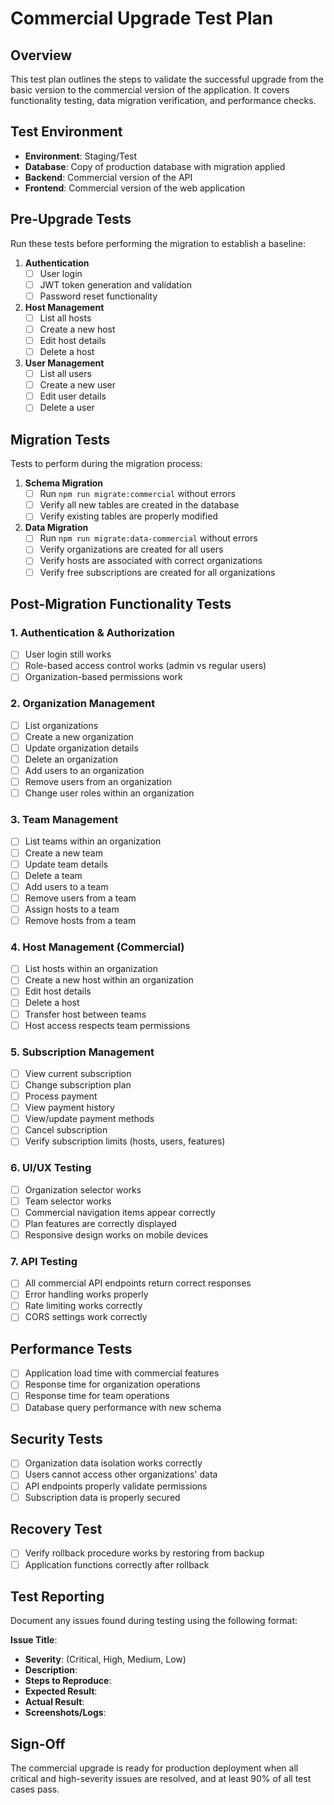 # Commercial Upgrade Test Plan

## Overview
This test plan outlines the steps to validate the successful upgrade from the basic version to the commercial version of the application. It covers functionality testing, data migration verification, and performance checks.

## Test Environment
- **Environment**: Staging/Test
- **Database**: Copy of production database with migration applied
- **Backend**: Commercial version of the API
- **Frontend**: Commercial version of the web application

## Pre-Upgrade Tests
Run these tests before performing the migration to establish a baseline:

1. **Authentication**
   - [ ] User login
   - [ ] JWT token generation and validation
   - [ ] Password reset functionality

2. **Host Management**
   - [ ] List all hosts
   - [ ] Create a new host
   - [ ] Edit host details
   - [ ] Delete a host

3. **User Management**
   - [ ] List all users
   - [ ] Create a new user
   - [ ] Edit user details
   - [ ] Delete a user

## Migration Tests
Tests to perform during the migration process:

1. **Schema Migration**
   - [ ] Run `npm run migrate:commercial` without errors
   - [ ] Verify all new tables are created in the database
   - [ ] Verify existing tables are properly modified

2. **Data Migration**
   - [ ] Run `npm run migrate:data-commercial` without errors
   - [ ] Verify organizations are created for all users
   - [ ] Verify hosts are associated with correct organizations
   - [ ] Verify free subscriptions are created for all organizations

## Post-Migration Functionality Tests

### 1. Authentication & Authorization
- [ ] User login still works
- [ ] Role-based access control works (admin vs regular users)
- [ ] Organization-based permissions work

### 2. Organization Management
- [ ] List organizations
- [ ] Create a new organization
- [ ] Update organization details
- [ ] Delete an organization
- [ ] Add users to an organization
- [ ] Remove users from an organization
- [ ] Change user roles within an organization

### 3. Team Management
- [ ] List teams within an organization
- [ ] Create a new team
- [ ] Update team details
- [ ] Delete a team
- [ ] Add users to a team
- [ ] Remove users from a team
- [ ] Assign hosts to a team
- [ ] Remove hosts from a team

### 4. Host Management (Commercial)
- [ ] List hosts within an organization
- [ ] Create a new host within an organization
- [ ] Edit host details
- [ ] Delete a host
- [ ] Transfer host between teams
- [ ] Host access respects team permissions

### 5. Subscription Management
- [ ] View current subscription
- [ ] Change subscription plan
- [ ] Process payment
- [ ] View payment history
- [ ] View/update payment methods
- [ ] Cancel subscription
- [ ] Verify subscription limits (hosts, users, features)

### 6. UI/UX Testing
- [ ] Organization selector works
- [ ] Team selector works
- [ ] Commercial navigation items appear correctly
- [ ] Plan features are correctly displayed
- [ ] Responsive design works on mobile devices

### 7. API Testing
- [ ] All commercial API endpoints return correct responses
- [ ] Error handling works properly
- [ ] Rate limiting works correctly
- [ ] CORS settings work correctly

## Performance Tests
- [ ] Application load time with commercial features
- [ ] Response time for organization operations
- [ ] Response time for team operations
- [ ] Database query performance with new schema

## Security Tests
- [ ] Organization data isolation works correctly
- [ ] Users cannot access other organizations' data
- [ ] API endpoints properly validate permissions
- [ ] Subscription data is properly secured

## Recovery Test
- [ ] Verify rollback procedure works by restoring from backup
- [ ] Application functions correctly after rollback

## Test Reporting
Document any issues found during testing using the following format:

**Issue Title**:
- **Severity**: (Critical, High, Medium, Low)
- **Description**:
- **Steps to Reproduce**:
- **Expected Result**:
- **Actual Result**:
- **Screenshots/Logs**:

## Sign-Off
The commercial upgrade is ready for production deployment when all critical and high-severity issues are resolved, and at least 90% of all test cases pass.
